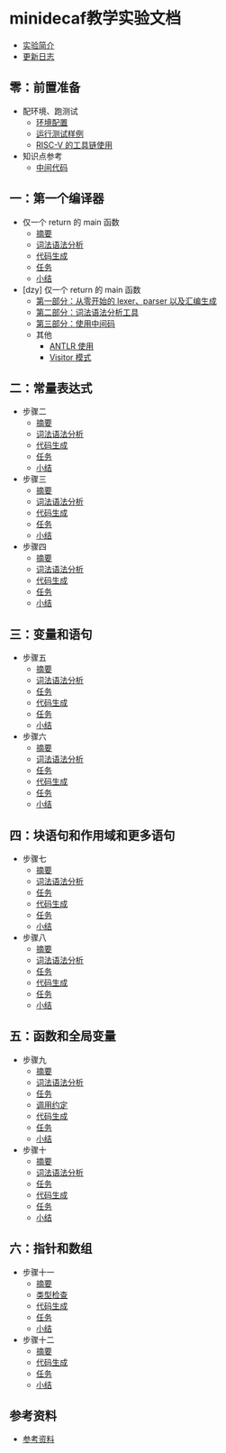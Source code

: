 # minidecaf教学实验文档
* [实验简介](README.md)
* [更新日志](docs/log.md)

## 零：前置准备
* 配环境、跑测试
  * [环境配置](docs/lab0/env.md)
  * [运行测试样例](docs/lab0/testing.md)
  * [RISC-V 的工具链使用](docs/lab0/riscv.md)
* 知识点参考
  * [中间代码](docs/lab0/ir.md)

## 一：第一个编译器
* 仅一个 return 的 main 函数
  * [摘要](docs/lab1/part0-intro.md)
  * [词法语法分析](docs/lab1/part1-parse.md)
  * [代码生成](docs/lab1/part4-codegen.md)
  * [任务](docs/lab1/part4-1-task.md)
  * [小结](docs/lab1/summary.md)
* [dzy] 仅一个 return 的 main 函数
  * [第一部分：从零开始的 lexer、parser 以及汇编生成](docs/lab1alt/part1.md)
  * [第二部分：词法语法分析工具](docs/lab1alt/part2.md)
  * [第三部分：使用中间码](docs/lab1alt/part3.md)
  * 其他
    * [ANTLR 使用](docs/lab1alt/antlr.md)
    * [Visitor 模式](docs/lab1alt/visitor.md)

## 二：常量表达式
* 步骤二
  * [摘要](docs/lab2/part0-intro.md)
  * [词法语法分析](docs/lab2/part1-parse.md)
  * [代码生成](docs/lab2/part4-codegen.md)
  * [任务](docs/lab2/part4-1-task.md)
  * [小结](docs/lab2/summary.md)
* 步骤三
  * [摘要](docs/lab3/part0-intro.md)
  * [词法语法分析](docs/lab3/part1-parse.md)
  * [代码生成](docs/lab3/part4-codegen.md)
  * [任务](docs/lab3/part4-1-task.md)
  * [小结](docs/lab3/summary.md)
* 步骤四
  * [摘要](docs/lab4/part0-intro.md)
  * [词法语法分析](docs/lab4/part1-parse.md)
  * [代码生成](docs/lab4/part4-codegen.md)
  * [任务](docs/lab4/part4-1-task.md)
  * [小结](docs/lab4/summary.md)

## 三：变量和语句
* 步骤五
  * [摘要](docs/lab5/part0-intro.md)
  * [词法语法分析](docs/lab5/part1-parse.md)
  * [任务](docs/lab5/part1-1-task.md)
  * [代码生成](docs/lab5/part4-codegen.md)
  * [任务](docs/lab5/part4-1-task.md)
  * [小结](docs/lab5/summary.md)
* 步骤六
  * [摘要](docs/lab6/part0-intro.md)
  * [词法语法分析](docs/lab6/part1-parse.md)
  * [任务](docs/lab6/part1-1-task.md)
  * [代码生成](docs/lab6/part4-codegen.md)
  * [任务](docs/lab6/part4-1-task.md)
  * [小结](docs/lab6/summary.md)

## 四：块语句和作用域和更多语句
* 步骤七
  * [摘要](docs/lab7/part0-intro.md)
  * [词法语法分析](docs/lab7/part1-parse.md)
  * [任务](docs/lab7/part1-1-task.md)
  * [代码生成](docs/lab7/part4-codegen.md)
  * [任务](docs/lab7/part4-1-task.md)
  * [小结](docs/lab7/summary.md)
* 步骤八
  * [摘要](docs/lab8/part0-intro.md)
  * [词法语法分析](docs/lab8/part1-parse.md)
  * [任务](docs/lab8/part1-1-task.md)
  * [代码生成](docs/lab8/part4-codegen.md)
  * [任务](docs/lab8/part4-1-task.md)
  * [小结](docs/lab8/summary.md)

## 五：函数和全局变量
* 步骤九
  * [摘要](docs/lab9/part0-intro.md)
  * [词法语法分析](docs/lab9/part1-parser.md)
  * [任务](docs/lab9/part1-1-task.md)
  * [调用约定](docs/lab9/part4-1-cconv.md)
  * [代码生成](docs/lab9/part4-2-codegen.md)
  * [任务](docs/lab9/part4-3-task.md)
  * [小结](docs/lab9/summary.md)
* 步骤十
  * [摘要](docs/lab10/part0-intro.md)
  * [词法语法分析](docs/lab10/part1-parser.md)
  * [任务](docs/lab10/part1-1-task.md)
  * [代码生成](docs/lab10/part4-codegen.md)
  * [任务](docs/lab10/part4-1-task.md)
  * [小结](docs/lab10/summary.md)

## 六：指针和数组
* 步骤十一
  * [摘要](docs/lab11/part0-intro.md)
  * [类型检查](docs/lab11/typeck.md)
  * [代码生成](docs/lab11/part4-codegen.md)
  * [任务](docs/lab11/part4-1-task.md)
  * [小结](docs/lab11/summary.md)
* 步骤十二
  * [摘要](docs/lab12/part0-intro.md)
  * [代码生成](docs/lab12/part4-codegen.md)
  * [任务](docs/lab12/part4-1-task.md)
  * [小结](docs/lab12/summary.md)

## 参考资料
* [参考资料](REFERENCE.md)
